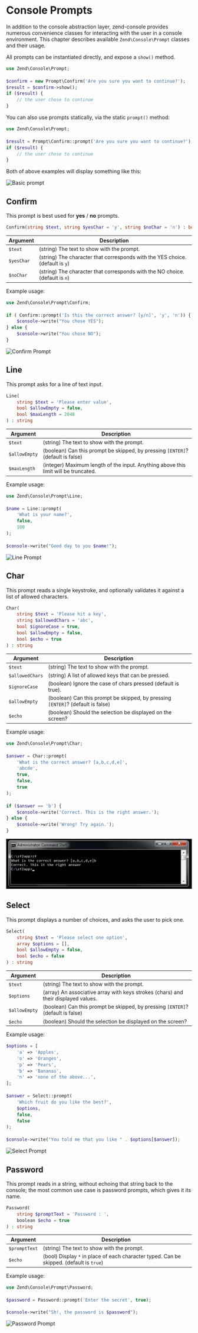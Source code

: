 # Console Prompts

In addition to the console abstraction layer, zend-console provides numerous
convenience classes for interacting with the user in a console environment. This
chapter describes available `Zend\Console\Prompt` classes and their usage.

All prompts can be instantiated directly, and expose a `show()` method.

```php
use Zend\Console\Prompt;

$confirm = new Prompt\Confirm('Are you sure you want to continue?');
$result = $confirm->show();
if ($result) {
    // the user chose to continue
}
```

You can also use prompts statically, via the static `prompt()` method:

```php
use Zend\Console\Prompt;

$result = Prompt\Confirm::prompt('Are you sure you want to continue?');
if ($result) {
    // the user chose to continue
}
```

Both of above examples will display something like this:

![Basic prompt](images/zend.console.prompt.png)

## Confirm

This prompt is best used for **yes** / **no** prompts.

```php
Confirm(string $text, string $yesChar = 'y', string $noChar = 'n') : bool
```

Argument | Description
-------- | -----------
`$text` | (string) The text to show with the prompt.
`$yesChar` | (string) The character that corresponds with the YES choice. (default is `y`)
`$noChar` | (string) The character that corresponds with the NO choice. (default is `n`)

Example usage:

```php
use Zend\Console\Prompt\Confirm;

if ( Confirm::prompt('Is this the correct answer? [y/n]', 'y', 'n')) {
    $console->write("You chose YES");
} else {
    $console->write("You chose NO");
}
```

![Confirm Prompt](images/zend.console.prompt2.png)

## Line

This prompt asks for a line of text input.

```php
Line(
    string $text = 'Please enter value',
    bool $allowEmpty = false,
    bool $maxLength = 2048
) : string
```

Argument | Description
-------- | -----------
`$text` | (string) The text to show with the prompt.
`$allowEmpty` | (boolean) Can this prompt be skipped, by pressing `[ENTER]`?  (default is false)
`$maxLength` | (integer) Maximum length of the input. Anything above this limit will be truncated.

Example usage:

```php
use Zend\Console\Prompt\Line;

$name = Line::prompt(
    'What is your name?',
    false,
    100
);

$console->write("Good day to you $name!");
```

![Line Prompt](images/zend.console.prompt3.png)

## Char

This prompt reads a single keystroke, and optionally validates it against a list
of allowed characters.

```php
Char(
    string $text = 'Please hit a key',
    string $allowedChars = 'abc',
    bool $ignoreCase = true,
    bool $allowEmpty = false,
    bool $echo = true
) : string
```

Argument | Description
-------- | -----------
`$text` | (string) The text to show with the prompt.
`$allowedChars` | (string) A list of allowed keys that can be pressed.
`$ignoreCase` | (boolean) Ignore the case of chars pressed (default is true).
`$allowEmpty` | (boolean) Can this prompt be skipped, by pressing `[ENTER]`?  (default is false)
`$echo` | (boolean) Should the selection be displayed on the screen?

Example usage:

```php
use Zend\Console\Prompt\Char;

$answer = Char::prompt(
    'What is the correct answer? [a,b,c,d,e]',
    'abcde',
    true,
    false,
    true
);

if ($answer == 'b') {
    $console->write('Correct. This is the right answer.');
} else {
    $console->write('Wrong! Try again.');
}
```

![Char Prompt](images/zend.console.prompt4.png)

## Select

This prompt displays a number of choices, and asks the user to pick one.

```php
Select(
    string $text = 'Please select one option',
    array $options = [],
    bool $allowEmpty = false,
    bool $echo = false
) : string
```

Argument | Description
-------- | -----------
`$text` | (string) The text to show with the prompt.
`$options` | (array) An associative array with keys strokes (chars) and their displayed values.
`$allowEmpty` | (boolean) Can this prompt be skipped, by pressing `[ENTER]`?  (default is false)
`$echo` | (boolean) Should the selection be displayed on the screen?

Example usage:

```php
$options = [
    'a' => 'Apples',
    'o' => 'Oranges',
    'p' => 'Pears',
    'b' => 'Bananas',
    'n' => 'none of the above...',
];

$answer = Select::prompt(
    'Which fruit do you like the best?',
    $options,
    false,
    false
);

$console->write("You told me that you like " . $options[$answer]);
```

![Select Prompt](images/zend.console.prompt5.png)

## Password

This prompt reads in a string, without echoing that string back to the console;
the most common use case is password prompts, which gives it its name.

```php
Password(
    string $promptText = 'Password : ',
    boolean $echo = true
) : string
```

Argument | Description
-------- | -----------
`$promptText` | (string) The text to show with the prompt.
`$echo` | (bool) Display `*` in place of each character typed. Can be skipped.  (default is `true`)

Example usage:

```php
use Zend\Console\Prompt\Password;

$password = Password::prompt('Enter the secret', true);

$console->write("Sh!, the password is $password");
```

![Password Prompt](images/zend.console.prompt6.png)
